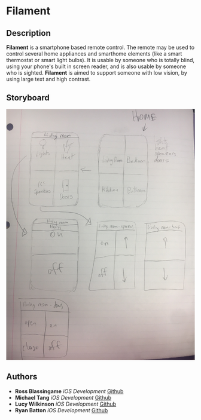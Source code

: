 # Filament

## Description
**Filament** is a smartphone based remote control. The remote may be used to control several home appliances and smarthome elements (like a smart thermostat or smart light bulbs). It is usable by someone who is totally blind, using your phone's built in screen reader, and is also usable by someone who is sighted. **Filament** is aimed to support someone with low vision, by using large text and high contrast.

## Storyboard
![alt text](https://raw.githubusercontent.com/mita4829/Filament/master/Storyboard.JPG "Storyboard")

## Authors
* **Ross Blassingame** *iOS Development* [Github](https://github.com/RossBlassingame)  
* **Michael Tang** *iOS Development* [Github](https://github.com/mita4829)  
* **Lucy Wilkinson** *iOS Development* [Github](https://github.com/lucywilkinson)  
* **Ryan Batton** *iOS Development* [Github](https://github.com/ryanbaten)

